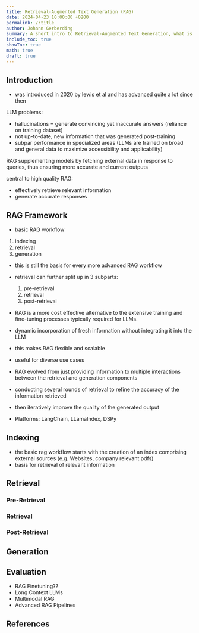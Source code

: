 ```yaml
---
title: Retrieval-Augmented Text Generation (RAG) 
date: 2024-04-23 10:00:00 +0200
permalink: /:title
author: Johann Gerberding
summary: A short intro to Retrieval-Augmented Text Generation, what is it, why is it important and how does it work. 
include_toc: true
showToc: true
math: true
draft: true
---
```


## Introduction

- was introduced in 2020 by lewis et al and has advanced quite a lot since then 

LLM problems:
- hallucinations = generate convincing yet inaccurate answers (reliance on training dataset)
- not up-to-date, new information that was generated post-training
- subpar performance in specialized areas (LLMs are trained on broad and general data to maximize accessibility and applicability)

RAG supplementing models by fetching external data in response to queries, thus ensuring more accurate and current outputs 

central to high quality RAG:
- effectively retrieve relevant information
- generate accurate responses 



## RAG Framework 

- basic RAG workflow 
1. indexing 
2. retrieval 
3. generation 

- this is still the basis for every more advanced RAG workflow

- retrieval can further split up in 3 subparts:
    1. pre-retrieval 
    2. retrieval 
    3. post-retrieval

- RAG is a more cost effective alternative to the extensive training and fine-tuning processes typically required for LLMs.
- dynamic incorporation of fresh information without integrating it into the LLM 
- this makes RAG flexible and scalable 
- useful for diverse use cases 

- RAG evolved from just providing information to multiple interactions between the retrieval and generation components
- conducting several rounds of retrieval to refine the accuracy of the information retrieved 
- then iteratively improve the quality of the generated output

- Platforms: LangChain, LLamaIndex, DSPy

## Indexing 

- the basic rag workflow starts with the creation of an index comprising external sources (e.g. Websites, company relevant pdfs)
- basis for retrieval of relevant information 


## Retrieval


### Pre-Retrieval


### Retrieval 



### Post-Retrieval



## Generation 



## Evaluation


- RAG Finetuning??
- Long Context LLMs  
- Multimodal RAG 
- Advanced RAG Pipelines 



## References 



